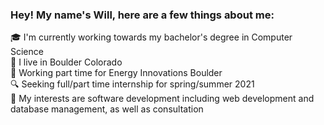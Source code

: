 ### Hey! My name's Will, here are a few things about me:

:mortar_board: I'm currently working towards my bachelor's degree in Computer Science  
:round_pushpin:   I live in Boulder Colorado  
:briefcase: Working part time for Energy Innovations Boulder  
:mag: Seeking full/part time internship for spring/summer 2021  
:dart: My interests are software development including web development and database management, as well as consultation
